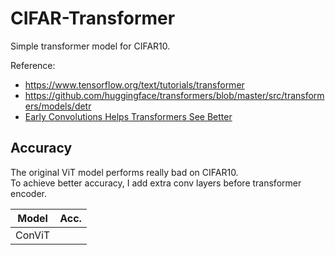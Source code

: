 # CIFAR-Transformer
Simple transformer model for CIFAR10.

Reference:
  - https://www.tensorflow.org/text/tutorials/transformer
  - https://github.com/huggingface/transformers/blob/master/src/transformers/models/detr
  - [Early Convolutions Helps Transformers See Better](https://arxiv.org/pdf/2106.14881.pdf)

## Accuracy
The original ViT model performs really bad on CIFAR10.  
To achieve better accuracy, I add extra conv layers before transformer encoder.

Model | Acc.
------|------
ConViT |
